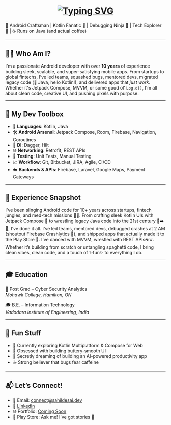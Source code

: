 <h1  align="center" href="h#">
  <a href="https://git.io/typing-svg"><img src="https://readme-typing-svg.demolab.com?font=Sour+Gummy&weight=500&pause=1000&width=435&lines=%F0%9F%91%8B+Hey+there%2C+I%E2%80%99m+Sahil+Desai!;%F0%9F%91%8B+Salut%2C+je+suis+Sahil+Desai+!;%F0%9F%91%8B+%E4%BD%A0%E5%A5%BD%EF%BC%8C%E6%88%91%E6%98%AF+Sahil+Desai%EF%BC%81;%F0%9F%91%8B+%E0%AA%A8%E0%AA%AE%E0%AA%B8%E0%AB%8D%E0%AA%A4%E0%AB%87%2C+%E0%AA%B9%E0%AB%81%E0%AA%82+%E0%AA%B8%E0%AA%BE%E0%AA%B9%E0%AA%BF%E0%AA%B2+%E0%AA%A6%E0%AB%87%E0%AA%B8%E0%AA%BE%E0%AA%88+%E0%AA%9B%E0%AB%81%E0%AA%82!;%F0%9F%91%8B+%E0%B8%AA%E0%B8%A7%E0%B8%B1%E0%B8%AA%E0%B8%94%E0%B8%B5+%E0%B8%89%E0%B8%B1%E0%B8%99%E0%B8%8A%E0%B8%B7%E0%B9%88%E0%B8%AD+%E0%B8%8B%E0%B8%B2%E0%B8%AE%E0%B8%B4%E0%B8%A5+%E0%B9%80%E0%B8%94%E0%B9%84%E0%B8%8B!;%F0%9F%91%8B+%C2%A1Hola%2C+soy+Sahil+Desai!;%F0%9F%91%8B+%D0%9F%D1%80%D0%B8%D0%B2%D0%B5%D1%82%2C+%D1%8F+%D0%A1%D0%B0%D1%85%D0%B8%D0%BB+%D0%94%D0%B5%D1%81%D0%B0%D0%B8!;%F0%9F%91%8B+%E3%81%93%E3%82%93%E3%81%AB%E3%81%A1%E3%81%AF%E3%80%81Sahil+Desai%E3%81%A7%E3%81%99%EF%BC%81" alt="Typing SVG" />
  </a>
</h1>

🚀 Android Craftsman | Kotlin Fanatic 💙 | Debugging Ninja 🐞 | Tech Explorer 🧭 | ☕ Runs on Java (and actual coffee)

---

## 🙋‍♂️ Who Am I?

I'm a passionate Android developer with over **10 years** of experience building sleek, scalable, and super-satisfying mobile apps. From startups to global fintechs, I’ve led teams, squashed bugs, mentored devs, migrated legacy code (👋 Java, hello Kotlin!), and delivered apps that *just work*. Whether it's Jetpack Compose, MVVM, or some good ol’ `Log.d()`, I'm all about clean code, creative UI, and pushing pixels with purpose.

---

## 🧰 My Dev Toolbox

- 💬 **Languages**: Kotlin, Java  
- 🛠️ **Android Arsenal**: Jetpack Compose, Room, Firebase, Navigation, Coroutines  
- 💉 **DI**: Dagger, Hilt  
- 🌐 **Networking**: Retrofit, REST APIs  
- 🧪 **Testing**: Unit Tests, Manual Testing  
- 📈 **Workflow**: Git, Bitbucket, JIRA, Agile, CI/CD  
- ☁️ **Backends & APIs**: Firebase, Laravel, Google Maps, Payment Gateways

---

## 💼 Experience Snapshot

I've been slinging Android code for 10+ years across startups, fintech jungles, and med-tech missions 🧑‍💻. From crafting sleek Kotlin UIs with Jetpack Compose 🎨 to wrestling legacy Java code into the 21st century 🦖➡️🚀, I've done it all. I've led teams, mentored devs, debugged crashes at 2 AM (shoutout Firebase Crashlytics 🧯), and shipped apps that actually made it to the Play Store 🙌. I’ve danced with MVVM, wrestled with REST APIs☕⚔️. Whether it’s building from scratch or untangling spaghetti code, I bring clean vibes, clean code, and a touch of ✨fun✨ to everything I do.

---

## 🎓 Education

📘 Post Grad – Cyber Security Analytics  
*Mohawk College, Hamilton, ON*

🎓 B.E. – Information Technology  
*Vadodara Institute of Engineering, India*

---

## 🌟 Fun Stuff

- 🔭 Currently exploring Kotlin Multiplatform & Compose for Web  
- 🧠 Obsessed with building buttery-smooth UI  
- 🤖 Secretly dreaming of building an AI-powered productivity app  
- ☕ Strong believer that bugs fear caffeine

---

## 📬 Let’s Connect!

- 📧 Email: connect@sahildesai.dev  
- 💼 [LinkedIn](https://www.linkedin.com/in/sahil-desai-44791177/)  
- 🌐 Portfolio: [Coming Soon](https://sahildesai.dev)
- 📱 Play Store: Ask me! I've got stories 🎯

